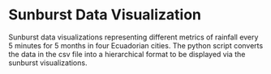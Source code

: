 # Sunburst Data Visualization
Sunburst data visualizations representing different metrics of rainfall every 5 minutes for 5 months in four Ecuadorian cities.
The python script converts the data in the csv file into a hierarchical format to be displayed via the sunburst visualizations.
